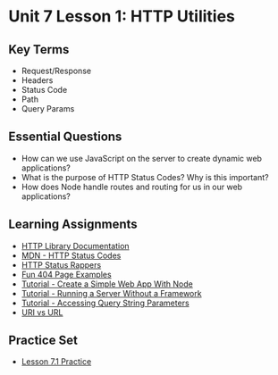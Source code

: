 # Unit 7 Lesson 1: HTTP Utilities

## Key Terms
* Request/Response
* Headers
* Status Code
* Path
* Query Params

## Essential Questions
* How can we use JavaScript on the server to create dynamic web applications?
* What is the purpose of HTTP Status Codes? Why is this important?
* How does Node handle routes and routing for us in our web applications?  

## Learning Assignments
* [HTTP Library Documentation](https://nodejs.org/api/http.html)
* [MDN - HTTP Status Codes](https://developer.mozilla.org/en-US/docs/Web/HTTP/Status)
* [HTTP Status Rappers](http://httpstatusrappers.com/)
* [Fun 404 Page Examples](https://optinmonster.com/best-404-page-examples/)
* [Tutorial - Create a Simple Web App With Node](https://ilovecoding.org/courses/nodejs/lessons/creating-a-simple-web-app-with-nodejs)
* [Tutorial - Running a Server Without a Framework](https://developer.mozilla.org/en-US/docs/Learn/Server-side/Node_server_without_framework)
* [Tutorial - Accessing Query String Parameters](https://nodejs.org/en/knowledge/HTTP/clients/how-to-access-query-string-parameters/)
* [URI vs URL](https://www.keycdn.com/support/comparing-uri-vs-url)

## Practice Set
+ [Lesson 7.1 Practice](./practice/exercises.md)

